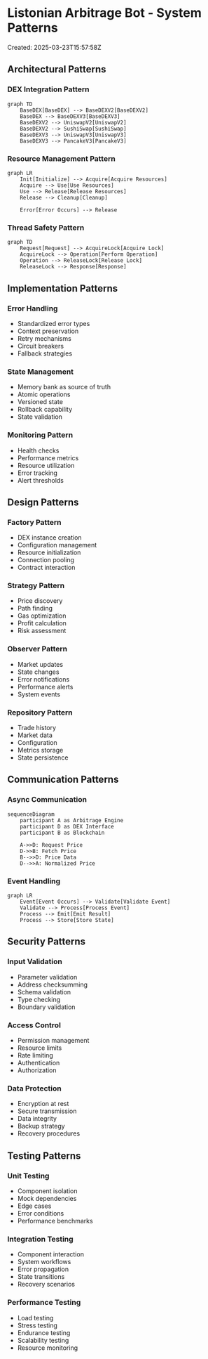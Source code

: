 # Listonian Arbitrage Bot - System Patterns

Created: 2025-03-23T15:57:58Z

## Architectural Patterns

### DEX Integration Pattern
```mermaid
graph TD
    BaseDEX[BaseDEX] --> BaseDEXV2[BaseDEXV2]
    BaseDEX --> BaseDEXV3[BaseDEXV3]
    BaseDEXV2 --> UniswapV2[UniswapV2]
    BaseDEXV2 --> SushiSwap[SushiSwap]
    BaseDEXV3 --> UniswapV3[UniswapV3]
    BaseDEXV3 --> PancakeV3[PancakeV3]
```

### Resource Management Pattern
```mermaid
graph LR
    Init[Initialize] --> Acquire[Acquire Resources]
    Acquire --> Use[Use Resources]
    Use --> Release[Release Resources]
    Release --> Cleanup[Cleanup]
    
    Error[Error Occurs] --> Release
```

### Thread Safety Pattern
```mermaid
graph TD
    Request[Request] --> AcquireLock[Acquire Lock]
    AcquireLock --> Operation[Perform Operation]
    Operation --> ReleaseLock[Release Lock]
    ReleaseLock --> Response[Response]
```

## Implementation Patterns

### Error Handling
- Standardized error types
- Context preservation
- Retry mechanisms
- Circuit breakers
- Fallback strategies

### State Management
- Memory bank as source of truth
- Atomic operations
- Versioned state
- Rollback capability
- State validation

### Monitoring Pattern
- Health checks
- Performance metrics
- Resource utilization
- Error tracking
- Alert thresholds

## Design Patterns

### Factory Pattern
- DEX instance creation
- Configuration management
- Resource initialization
- Connection pooling
- Contract interaction

### Strategy Pattern
- Price discovery
- Path finding
- Gas optimization
- Profit calculation
- Risk assessment

### Observer Pattern
- Market updates
- State changes
- Error notifications
- Performance alerts
- System events

### Repository Pattern
- Trade history
- Market data
- Configuration
- Metrics storage
- State persistence

## Communication Patterns

### Async Communication
```mermaid
sequenceDiagram
    participant A as Arbitrage Engine
    participant D as DEX Interface
    participant B as Blockchain
    
    A->>D: Request Price
    D->>B: Fetch Price
    B-->>D: Price Data
    D-->>A: Normalized Price
```

### Event Handling
```mermaid
graph LR
    Event[Event Occurs] --> Validate[Validate Event]
    Validate --> Process[Process Event]
    Process --> Emit[Emit Result]
    Process --> Store[Store State]
```

## Security Patterns

### Input Validation
- Parameter validation
- Address checksumming
- Schema validation
- Type checking
- Boundary validation

### Access Control
- Permission management
- Resource limits
- Rate limiting
- Authentication
- Authorization

### Data Protection
- Encryption at rest
- Secure transmission
- Data integrity
- Backup strategy
- Recovery procedures

## Testing Patterns

### Unit Testing
- Component isolation
- Mock dependencies
- Edge cases
- Error conditions
- Performance benchmarks

### Integration Testing
- Component interaction
- System workflows
- Error propagation
- State transitions
- Recovery scenarios

### Performance Testing
- Load testing
- Stress testing
- Endurance testing
- Scalability testing
- Resource monitoring